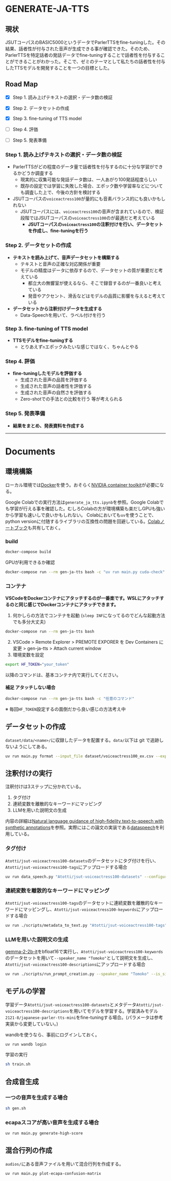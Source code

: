 # GENERATE-JA-TTS

## 現状
JSUTコーパスのBASIC5000というデータでParlerTTSをfine-tuningした。その結果、話者性が付与された音声が生成できる事が確認できた。そのため、ParlerTTSを特定話者の発話データでfine-tuningすることで話者性を付与することができることがわかった。そこで、ゼミのテーマとして私たちの話者性を付与したTTSモデルを開発することを一つの目標とした。

## Road Map
- [x] Step 1. 読み上げテキストの選択・データ数の検証
- [x] Step 2. データセットの作成
- [x] Step 3. fine-tuning of TTS model
- [ ] Step 4. 評価
- [ ] Step 5. 発表準備


### Step 1. 読み上げテキストの選択・データ数の検証
- ParlerTTSがどの程度のデータ量で話者性を付与するのに十分な学習ができるかどうか調査する
  - 現実的に収集可能な発話データ数は、一人あがり100発話程度らしい
  - 既存の設定では学習に失敗した場合、エポック数や学習率などについても調査した上で、今後の方針を検討する
- JSUTコーパスの`voiceactress100`が量的にも音素バランス的にも良いかもしれない
  - JSUTコーパスには、`voiceactress100`の音声が含まれているので、検証段階ではJSUTコーパスの`voiceactress100`のが最適だと考えている
    - **JSUTコーパスの`voiceactress100`の注釈付けを行い、データセットを作成し、fine-tuningを行う**

### Step 2. データセットの作成
- **テキストを読み上げて、音声データセットを構築する**
  - テキストと音声の正確な対応関係が重要
  - モデルの精度はデータに依存するので、データセットの質が重要だと考えている
    - 都立大の無響室が使えるなら、そこで録音するのが一番良いと考えている
    - 発音やアクセント、滑舌などはモデルの品質に影響を与えると考えている
- **データセットから注釈付けデータを生成する**
  - Data-Speechを用いて、ラベル付けを行う

### Step 3. fine-tuning of TTS model
- **TTSモデルをfine-tuningする**
  - とりあえず`n`エポックみたいな感じではなく、ちゃんとやる

### Step 4. 評価
- **fine-tuningしたモデルを評価する**
  - 生成された音声の品質を評価する
  - 生成された音声の話者性を評価する
  - 生成された音声の自然さを評価する
  - Zero-shotでの手法との比較を行う 等が考えられる

### Step 5. 発表準備
- **結果をまとめ、発表資料を作成する**

---

# Documents

## 環境構築
ローカル環境では[Docker](https://docs.docker.jp/get-started/overview.html)を使う。おそらく[NVIDIA container toolkit](https://github.com/NVIDIA/nvidia-container-toolkit)が必要になる。

Google Colabでの実行方法は`generate_ja_tts.ipynb`を参照。Google Colabでも学習が行える事を確認した。むしろColabの方が環境構築も楽だしGPUも強いから学習も速いしで良いかもしれない。
Colabにおいても`uv`を使うことで、python versionに付随するライブラリの互換性の問題を回避している。[Colabノートブック](https://colab.research.google.com/drive/1HzWzgvy5vv417i_jzzOBbpeDxZgdO0cv?usp=sharing)も共有しておく。

### build
```bash
docker-compose build
```
GPUが利用できるか確認
```bash
docker-compose run --rm gen-ja-tts bash -c "uv run main.py cuda-check"
```

### コンテナ
**VSCodeをDockerコンテナにアタッチするのが一番楽です。WSLにアタッチするのと同じ感じでDockerコンテナにアタッチできます。**
1. 何かしらの方法でコンテナを起動 (`sleep INF`になってるのでどんな起動方法でも多分大丈夫)
```bash
docker-compose run --rm gen-ja-tts bash
```
2. VSCode > Remote Explorer > PREMOTE EXPORER を Dev Containers に変更 > gen-ja-tts > Attach current window
3. 環境変数を設定
```bash
export HF_TOKEN="your_token"
```
以降のコマンドは、基本コンテナ内で実行してください。

#### 補足 アタッチしない場合
```bash
docker-compose run --rm gen-ja-tts bash -c "任意のコマンド"
```

※ 毎回`HF_TOKEN`設定するの面倒だから良い感じの方法考え中

## データセットの作成
`dataset/data/<name>/`に収録したデータを配置する。`data/`以下は git で追跡しないようにしてある。
```bash
uv run main.py format --input_file dataset/voiceactress100_ex.csv --export_name Atotti/ほげほげ --name ふがふが
```

## 注釈付けの実行
注釈付けは3ステップに分かれている。
1. タグ付け
2. 連続変数を離散的なキーワードにマッピング
3. LLMを用いた説明文の生成

内容の詳細は[Natural language guidance of high-fidelity text-to-speech with synthetic annotations](https://arxiv.org/abs/2402.01912)を参照。実際にはこの論文の実装である[dataspeech](https://github.com/huggingface/dataspeech)を利用している。

### タグ付け
`Atotti/jsut-voiceactress100-datasets`のデータセットにタグ付けを行い、`Atotti/jsut-voiceactress100-tags`にアップロードする場合
```bash
uv run data_speech.py "Atotti/jsut-voiceactress100-datasets" --configuration "default" --audio_column_name "audio" --text_column_name "text" --cpu_num_workers 8 --repo_id "jsut-voiceactress100-tags" --apply_squim_quality_estimation
```

### 連続変数を離散的なキーワードにマッピング
`Atotti/jsut-voiceactress100-tags`のデータセットに連続変数を離散的なキーワードにマッピングし、`Atotti/jsut-voiceactress100-keywords`にアップロードする場合
```bash
uv run ./scripts/metadata_to_text.py "Atotti/jsut-voiceactress100-tags" --repo_id "jsut-voiceactress100-keywords" --configuration "default" --cpu_num_workers "8" --avoid_pitch_computation --apply_squim_quality_estimation
```

### LLMを用いた説明文の生成
[gemma-2-2b-it](https://huggingface.co/google/gemma-2-2b-it)をbfloat16で実行し、`Atotti/jsut-voiceactress100-keywords`のデータセットを用いて`--speaker_name "Tomoko"`として説明文を生成し、`Atotti/jsut-voiceactress100-descriptions`にアップロードする場合
```bash
uv run ./scripts/run_prompt_creation.py --speaker_name "Tomoko" --is_single_speaker --is_new_speaker_prompt --dataset_name "Atotti/jsut-voiceactress100-keywords" --dataset_config_name "default" --model_name_or_path "google/gemma-2-2b-it" --per_device_eval_batch_size 4 --attn_implementation "sdpa" --dataloader_num_workers 4 --torch_dtype "bfloat16" --load_in_4bit --push_to_hub --hub_dataset_id "jsut-voiceactress100-descriptions" --preprocessing_num_workers 4 --output_dir "./output"
```

## モデルの学習
学習データ`Atotti/jsut-voiceactress100-datasets`とメタデータ`Atotti/jsut-voiceactress100-descriptions`を用いてモデルを学習する。学習済みモデル`2121-8/japanese-parler-tts-mini`をfine-tuningする場合。(パラメータは参考実装から変更していない。)

wandbを使うなら、事前にログインしておく。
```bash
uv run wandb login
```

学習の実行
```bash
sh train.sh
```

## 合成音生成
### 一つの音声を生成する場合
```bash
sh gen.sh
```

### ecapaスコアが高い音声を生成する場合
```bash
uv run main.py generate-high-score
```

## 混合行列の作成
`audios/`にある音声ファイルを用いて混合行列を作成する。
```bash
uv run main.py plot-ecapa-confusion-matrix
```
